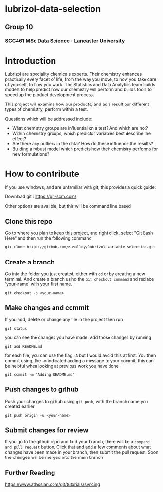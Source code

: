 # lubrizol-data-selection
## Group 10
### SCC461 MSc Data Science - Lancaster University



# Introduction
Lubrizol are speciality chemicals experts. Their chemistry enhances
practically every facet of life, from the way you move, to how you
take care of yourself, to how you work. The Statistics and Data
Analytics team builds models to help predict how our chemistry will
perform and builds tools to speed up the product development
process. 

This project will examine how our products, and as a result our
different types of chemistry, perform within a test. 

Questions which will be addressed include:
- What chemistry groups are influential on a test? And which
are not?
- Within chemistry groups, which predictor variables best
describe the effect?
- Are there any outliers in the data? How do these influence
the results?
- Building a robust model which predicts how their
chemistry performs for new formulations?

# How to contribute

If you use windows, and are unfamiliar with git, this provides a quick guide:

Download git : https://git-scm.com/

Other options are availble, but this will be command line based

## Clone this repo

Go to where you plan to keep this project, and right click, select "Git Bash Here" and then run the following command

``` 
git clone https://github.com/K-Molloy/lubrizol-variable-selection.git 
```

## Create a branch

Go into the folder you just created, either with `cd` or by creating a new terminal. And create a branch using the `git checkout command` and replace 'your-name' with your first name.

```
git checkout -b <your-name>
```
## Make changes and commit

If you add, delete or change any file in the project then run 
```
git status
```
you can see the changes you have made. Add those changes by running
```
git add README.md
```
for each file, you can use the flag `-A` but I would avoid this at first. You then commit using, the `-m` indicated adding a message to your commit, this can be helpful when looking at previous work you have done
```
git commit -m "Adding README.md"
```

## Push changes to github

Push your changes to github using `git push`, with the branch name you created earlier

```
git push origin -u <your-name>
```
## Submit changes for review

If you go to the github repo and find your branch, there will be a `compare and pull request` button. Click that and add a few comments about what changes have been made in your branch, then submit the pull request. Soon the changes will be merged into the main branch


## Further Reading

https://www.atlassian.com/git/tutorials/syncing
